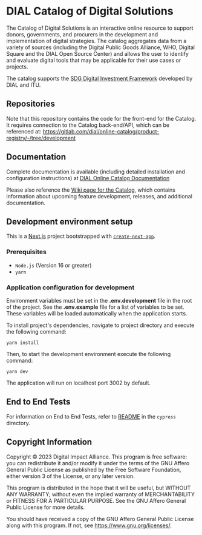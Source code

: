 # DIAL Catalog of Digital Solutions

The Catalog of Digital Solutions is an interactive online resource to support donors, 
governments, and procurers in the development and implementation of digital strategies.​
The catalog aggregates data from a variety of sources (including the Digital Public 
Goods Alliance, WHO, Digital Square and the DIAL Open Source Center) and allows the 
user to identify and evaluate digital tools that may be applicable for their use cases
or projects. 

The catalog supports the [SDG Digital Investment Framework](https://digitalimpactalliance.org/research/sdg-digital-investment-framework/) developed by DIAL and ITU.

## Repositories
Note that this repository contains the code for the front-end for the Catalog. It requires connection to the 
Catalog back-end/API, which can be referenced at: https://gitlab.com/dial/online-catalog/product-registry/-/tree/development

## Documentation
Complete documentation is available (including detailed installation and configuration instructions) at [DIAL Online Catalog Documentation](https://docs.osc.dial.community/projects/product-registry/en/latest/)

Please also reference the [Wiki page for the Catalog](https://solutions-catalog.atlassian.net/wiki/spaces/SOLUTIONS/overview?homepageId=33072), which contains information about upcoming feature development, releases, and additional documentation.

## Development environment setup
This is a [Next.js](https://nextjs.org/) project bootstrapped with [`create-next-app`](https://github.com/vercel/next.js/tree/canary/packages/create-next-app).
### Prerequisites
* `Node.js` (Version 16 or greater)
* `yarn`

### Application configuration for development 
Environment variables must be set in the **.env.development** file in the root of the project. See the **.env.example** file for a list of variables to be set. These variables will be loaded automatically when the application starts.

To install project's dependencies, navigate to project directory and execute the following command:
```
yarn install
```

Then, to start the development environment execute the following command: 
```
yarn dev
```

The application will run on localhost port 3002 by default.

## End to End Tests
For information on End to End Tests, refer to [README](cypress/README.md) in the `cypress` directory.

## Copyright Information
Copyright © 2023 Digital Impact Alliance. This program is free software: you can 
redistribute it and/or modify it under the terms of the GNU Affero General 
Public License as published by the Free Software Foundation, either version 3 
of the License, or any later version.

This program is distributed in the hope that it will be useful, but WITHOUT ANY 
WARRANTY; without even the implied warranty of MERCHANTABILITY or FITNESS FOR A 
PARTICULAR PURPOSE. See the GNU Affero General Public License for more details.

You should have received a copy of the GNU Affero General Public License along 
with this program.  If not, see <https://www.gnu.org/licenses/>.
